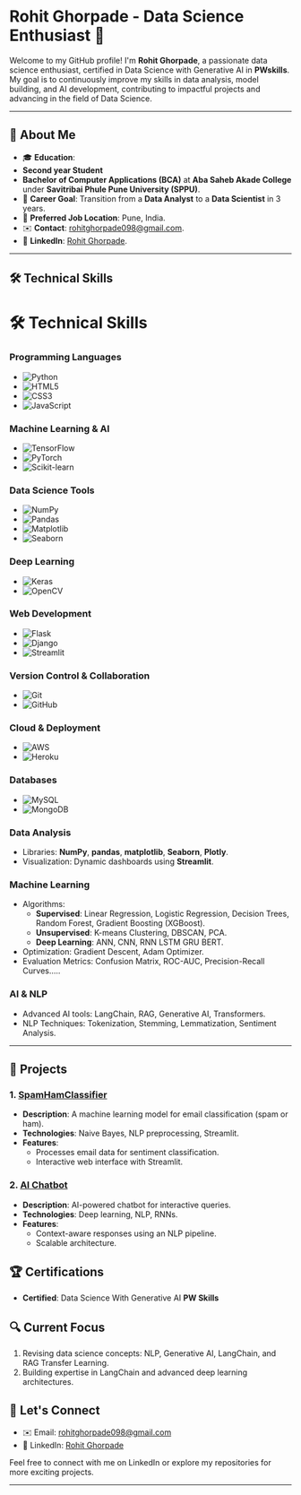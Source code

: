 # Rohit Ghorpade - Data Science Enthusiast 🚀  

Welcome to my GitHub profile! I'm **Rohit Ghorpade**, a passionate data science enthusiast, certified in Data Science with Generative AI in **PWskills**. My goal is to continuously improve my skills in data analysis, model building, and AI development, contributing to impactful projects and advancing in the field of Data Science.

---

## 📖 About Me  

- 🎓 **Education**:
- **Second year Student**
- **Bachelor of Computer Applications (BCA)** at **Aba Saheb Akade College** under **Savitribai Phule Pune University (SPPU)**.  
- 💼 **Career Goal**: Transition from a **Data Analyst** to a **Data Scientist** in 3 years.  
- 📍 **Preferred Job Location**: Pune, India.  
- ✉️ **Contact**: [rohitghorpade098@gmail.com](mailto:rohitghorpade098@gmail.com).  
- 🤝 **LinkedIn**: [Rohit Ghorpade](https://www.linkedin.com/in/rohit-ghorpade-32a139306/).  

---

## 🛠️ Technical Skills  

# 🛠️ Technical Skills

### **Programming Languages**
- ![Python](https://img.shields.io/badge/Python-3776AB?style=flat-square&logo=python&logoColor=white)
- ![HTML5](https://img.shields.io/badge/HTML5-E34F26?style=flat-square&logo=html5&logoColor=white)
- ![CSS3](https://img.shields.io/badge/CSS3-1572B6?style=flat-square&logo=css3&logoColor=white)
- ![JavaScript](https://img.shields.io/badge/JavaScript-F7DF1E?style=flat-square&logo=javascript&logoColor=black)

### **Machine Learning & AI**
- ![TensorFlow](https://img.shields.io/badge/TensorFlow-FF6F00?style=flat-square&logo=tensorflow&logoColor=white)
- ![PyTorch](https://img.shields.io/badge/PyTorch-EE4C2C?style=flat-square&logo=pytorch&logoColor=white)
- ![Scikit-learn](https://img.shields.io/badge/scikit--learn-F7931E?style=flat-square&logo=scikit-learn&logoColor=white)

### **Data Science Tools**
- ![NumPy](https://img.shields.io/badge/NumPy-013243?style=flat-square&logo=numpy&logoColor=white)
- ![Pandas](https://img.shields.io/badge/Pandas-150458?style=flat-square&logo=pandas&logoColor=white)
- ![Matplotlib](https://img.shields.io/badge/Matplotlib-003B57?style=flat-square&logo=matplotlib&logoColor=white)
- ![Seaborn](https://img.shields.io/badge/Seaborn-9C3D6D?style=flat-square&logo=seaborn&logoColor=white)

### **Deep Learning**
- ![Keras](https://img.shields.io/badge/Keras-D00000?style=flat-square&logo=keras&logoColor=white)
- ![OpenCV](https://img.shields.io/badge/OpenCV-5C3EE8?style=flat-square&logo=opencv&logoColor=white)

### **Web Development**
- ![Flask](https://img.shields.io/badge/Flask-000000?style=flat-square&logo=flask&logoColor=white)
- ![Django](https://img.shields.io/badge/Django-092E20?style=flat-square&logo=django&logoColor=white)
- ![Streamlit](https://img.shields.io/badge/Streamlit-FF4B6B?style=flat-square&logo=streamlit&logoColor=white)

### **Version Control & Collaboration**
- ![Git](https://img.shields.io/badge/Git-F05032?style=flat-square&logo=git&logoColor=white)
- ![GitHub](https://img.shields.io/badge/GitHub-181717?style=flat-square&logo=github&logoColor=white)

### **Cloud & Deployment**
- ![AWS](https://img.shields.io/badge/AWS-232F3E?style=flat-square&logo=amazonaws&logoColor=white)
- ![Heroku](https://img.shields.io/badge/Heroku-430098?style=flat-square&logo=heroku&logoColor=white)

### **Databases**
- ![MySQL](https://img.shields.io/badge/MySQL-4479A1?style=flat-square&logo=mysql&logoColor=white)
- ![MongoDB](https://img.shields.io/badge/MongoDB-47A248?style=flat-square&logo=mongodb&logoColor=white)

### Data Analysis  
- Libraries: **NumPy**, **pandas**, **matplotlib**, **Seaborn**, **Plotly**.  
- Visualization: Dynamic dashboards using **Streamlit**.  

### Machine Learning  
- Algorithms:  
  - **Supervised**: Linear Regression, Logistic Regression, Decision Trees, Random Forest, Gradient Boosting (XGBoost).  
  - **Unsupervised**: K-means Clustering, DBSCAN, PCA.  
  - **Deep Learning**: ANN, CNN, RNN LSTM GRU BERT.  
- Optimization: Gradient Descent, Adam Optimizer.  
- Evaluation Metrics: Confusion Matrix, ROC-AUC, Precision-Recall Curves.....

### AI & NLP  
- Advanced AI tools: LangChain, RAG, Generative AI, Transformers.  
- NLP Techniques: Tokenization, Stemming, Lemmatization, Sentiment Analysis.  

---

## 📂 Projects  

### 1. [SpamHamClassifier](https://github.com/Rohit-ghorpade/SpamHamClassifier)  
- **Description**: A machine learning model for email classification (spam or ham).  
- **Technologies**: Naive Bayes, NLP preprocessing, Streamlit.  
- **Features**:  
  - Processes email data for sentiment classification.  
  - Interactive web interface with Streamlit.  

### 2. [AI Chatbot](https://github.com/Rohit-ghorpade/AI_chatbot)  
- **Description**: AI-powered chatbot for interactive queries.  
- **Technologies**: Deep learning, NLP, RNNs.  
- **Features**:  
  - Context-aware responses using an NLP pipeline.  
  - Scalable architecture.  

## 🏆 Certifications  

- **Certified**: Data Science With Generative AI **PW Skills**  


## 🔍 Current Focus  

1. Revising data science concepts: NLP, Generative AI, LangChain, and RAG Transfer Learning.
2. Building expertise in LangChain and advanced deep learning architectures.  

## 📧 Let's Connect  

- ✉️ Email: [rohitghorpade098@gmail.com](mailto:rohitghorpade098@gmail.com)  
- 🔗 LinkedIn: [Rohit Ghorpade](https://www.linkedin.com/in/rohit-ghorpade-32a139306/)  

Feel free to connect with me on LinkedIn or explore my repositories for more exciting projects.



---
